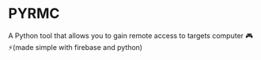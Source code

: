 # PYRMC
A Python tool that allows you to gain remote access to targets computer 🎮 ⚡(made simple with firebase and python)
